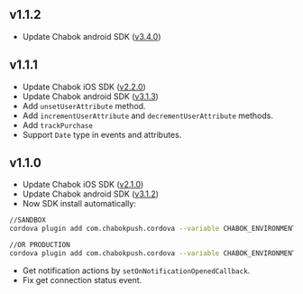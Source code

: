 ## v1.1.2
- Update Chabok android SDK ([v3.4.0](https://github.com/chabok-io/chabok-client-android/releases/tag/v3.4.0))

## v1.1.1
- Update Chabok iOS SDK ([v2.2.0](https://github.com/chabok-io/chabok-client-ios/releases/tag/v2.2.0))
- Update Chabok android SDK ([v3.1.3](https://github.com/chabok-io/chabok-client-android/releases/tag/v3.1.3))
- Add `unsetUserAttribute` method.
- Add `incrementUserAttribute` and `decrementUserAttribute` methods.
- Add `trackPurchase`
- Support `Date` type in events and attributes.  

## v1.1.0
- Update Chabok iOS SDK ([v2.1.0](https://github.com/chabok-io/chabok-client-ios/releases/tag/v2.1.0))
- Update Chabok android SDK ([v3.1.2](https://github.com/chabok-io/chabok-client-android/releases/tag/v3.1.2))
- Now SDK install automatically:
``` bash
//SANDBOX
cordova plugin add com.chabokpush.cordova --variable CHABOK_ENVIRONMENT=SANDBOX

//OR PRODUCTION
cordova plugin add com.chabokpush.cordova --variable CHABOK_ENVIRONMENT=PRODUCTION
```
- Get notification actions by `setOnNotificationOpenedCallback`.
- Fix get connection status event.
